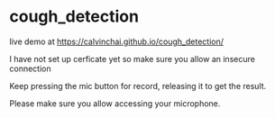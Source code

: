 # cough_detection

live demo at https://calvinchai.github.io/cough_detection/

I have not set up cerficate yet so make sure you allow an insecure connection

Keep pressing the mic button for record, releasing it to get the result.

Please make sure you allow accessing your microphone.

